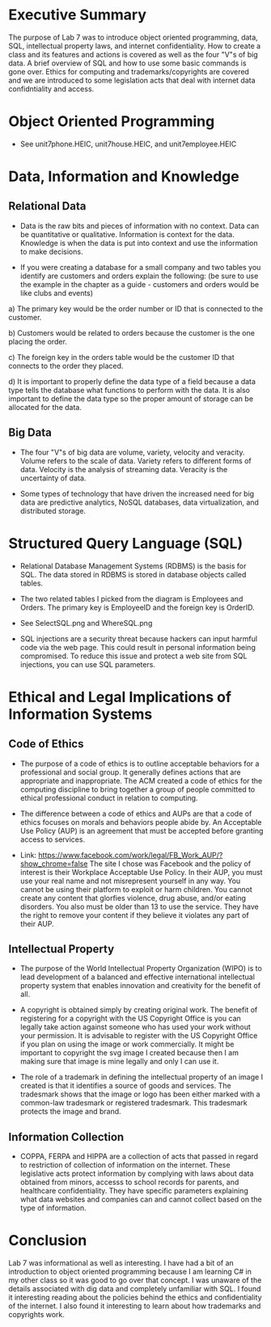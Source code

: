 # Executive Summary
The purpose of Lab 7 was to introduce object oriented programming, data, SQL, intellectual property laws, and internet confidentiality. How to create a class and its features and actions is covered as well as the four "V"s of big data. A brief overview of SQL and how to use some basic commands is gone over. Ethics for computing and trademarks/copyrights are covered and we are introduced to some legislation acts that deal with internet data confidntiality and access.

# Object Oriented Programming
* See unit7phone.HEIC, unit7house.HEIC, and unit7employee.HEIC

# Data, Information and Knowledge
## Relational Data
* Data is the raw bits and pieces of information with no context. Data can be quantitative or qualitative. Information is context for the data. Knowledge is when the data is put into context and use the information to make decisions.

* If you were creating a database for a small company and two tables you identify are customers and orders explain the following: (be sure to use the example in the chapter as a guide - customers and orders would be like clubs and events) 

a) The primary key would be the order number or ID that is connected to the customer.

b) Customers would be related to orders because the customer is the one placing the order.

c) The foreign key in the orders table would be the customer ID that connects to the order they placed.

d) It is important to properly define the data type of a field because a data type tells the database what functions to perform with the data. It is also important to define the data type so the proper amount of storage can be allocated for the data.

## Big Data
* The four "V"s of big data are volume, variety, velocity and veracity. Volume refers to the scale of data. Variety refers to different forms of data. Velocity is the analysis of streaming data. Veracity is the uncertainty of data.

* Some types of technology that have driven the increased need for big data are predictive analytics, NoSQL databases, data virtualization, and distributed storage.

# Structured Query Language (SQL)
* Relational Database Management Systems (RDBMS) is the basis for SQL. The data stored in RDBMS is stored in database objects called tables. 

* The two related tables I picked from the diagram is Employees and Orders. The primary key is EmployeeID and the foreign key is OrderID.

* See SelectSQL.png and WhereSQL.png

* SQL injections are a security threat because hackers can input harmful code via the web page. This could result in personal information being compromised. To reduce this issue and protect a web site from SQL injections, you can use SQL parameters.

# Ethical and Legal Implications of Information Systems
## Code of Ethics
* The purpose of a code of ethics is to outline acceptable behaviors for a professional and social group. It generally defines actions that are appropriate and inappropriate. The ACM created a code of ethics for the computing discipline to bring together a group of people committed to ethical professional conduct in relation to computing.

* The difference between a code of ethics and AUPs are that a code of ethics focuses on morals and behaviors people abide by. An Acceptable Use Policy (AUP) is an agreement that must be accepted before granting access to services.

* Link: https://www.facebook.com/work/legal/FB_Work_AUP/?show_chrome=false 
The site I chose was Facebook and the policy of interest is their Workplace Acceptable Use Policy. In their AUP, you must use your real name and not misrepresent yourself in any way. You cannot be using their platform to exploit or harm children. You cannot create any content that glorfies violence, drug abuse, and/or eating disorders. You also must be older than 13 to use the service. They have the right to remove your content if they believe it violates any part of their AUP.

## Intellectual Property
* The purpose of the World Intellectual Property Organization (WIPO) is to lead development of a balanced and effective international intellectual property system that enables innovation and creativity for the benefit of all.

* A copyright is obtained simply by creating original work. The benefit of registering for a copyright with the US Copyright Office is you can legally take action against someone who has used your work without your permission. It is advisable to register with the US Copyright Office if you plan on using the image or work commercially. It might be important to copyright the svg image I created because then I am making sure that image is mine legally and only I can use it.

* The role of a trademark in defining the intellectual property of an image I created is that it identifies a source of goods and services. The tradesmark shows that the image or logo has been either marked with a common-law tradesmark or registered tradesmark. This tradesmark protects the image and brand.

## Information Collection
* COPPA, FERPA and HIPPA are a collection of acts that passed in regard to restriction of collection of information on the internet. These legislative acts protect information by complying with laws about data obtained from minors, accesss to school records for parents, and healthcare confidentiality. They have specific parameters explaining what data websites and companies can and cannot collect based on the type of information.

# Conclusion
Lab 7 was informational as well as interesting. I have had a bit of an introduction to object oriented programming because I am learning C# in my other class so it was good to go over that concept. I was unaware of the details associated with dig data and completely unfamiliar with SQL. I found it interesting reading about the policies behind the ethics and confidentiality of the internet. I also found it interesting to learn about how trademarks and copyrights work.
